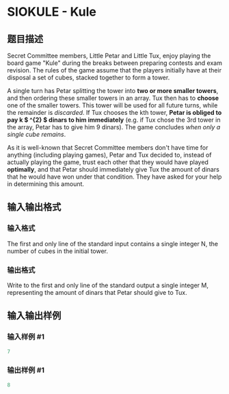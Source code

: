 # SIOKULE - Kule

## 题目描述

Secret Committee members, Little Petar and Little Tux, enjoy playing the board game "Kule" during the breaks between preparing contests and exam revision. The rules of the game assume that the players initially have at their disposal a set of cubes, stacked together to form a tower.

A single turn has Petar splitting the tower into **two or more smaller towers**, and then ordering these smaller towers in an array. Tux then has to **choose** one of the smaller towers. This tower will be used for all future turns, while the remainder is _discarded_. If Tux chooses the kth tower, **Petar is obliged to pay k $ ^{2} $ dinars to him immediately** (e.g. if Tux chose the 3rd tower in the array, Petar has to give him 9 dinars). The game concludes _when only a single cube remains_.

As it is well-known that Secret Committee members don't have time for anything (including playing games), Petar and Tux decided to, instead of actually playing the game, trust each other that they would have played **optimally**, and that Petar should immediately give Tux the amount of dinars that he would have won under that condition. They have asked for your help in determining this amount.

## 输入输出格式

### 输入格式

The first and only line of the standard input contains a single integer N, the number of cubes in the initial tower.

### 输出格式

Write to the first and only line of the standard output a single integer M, representing the amount of dinars that Petar should give to Tux.

## 输入输出样例

### 输入样例 #1

```cpp
7
```


### 输出样例 #1

```cpp
8
```


